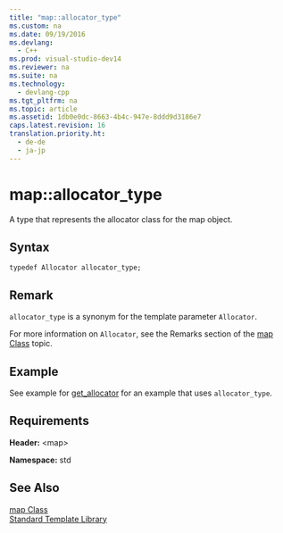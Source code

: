 ```yaml
---
title: "map::allocator_type"
ms.custom: na
ms.date: 09/19/2016
ms.devlang: 
  - C++
ms.prod: visual-studio-dev14
ms.reviewer: na
ms.suite: na
ms.technology: 
  - devlang-cpp
ms.tgt_pltfrm: na
ms.topic: article
ms.assetid: 1db0e0dc-8663-4b4c-947e-8ddd9d3186e7
caps.latest.revision: 16
translation.priority.ht: 
  - de-de
  - ja-jp
---
```

# map::allocator_type
A type that represents the allocator class for the map object.  
  
## Syntax  
  
```  
typedef Allocator allocator_type;  
```  
  
## Remark  
 `allocator_type` is a synonym for the template parameter `Allocator`.  
  
 For more information on `Allocator`, see the Remarks section of the [map Class](../vs140/map-Class.md) topic.  
  
## Example  
 See example for [get_allocator](../vs140/map--get_allocator.md) for an example that uses `allocator_type`.  
  
## Requirements  
 **Header:** <map\>  
  
 **Namespace:** std  
  
## See Also  
 [map Class](../vs140/map-Class.md)   
 [Standard Template Library](../vs140/Standard-Template-Library.md)